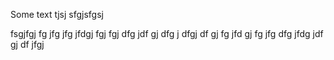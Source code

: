 
Some text
tjsj
sfgjsfgsj

fsgjfgj
fg
jfg
jfg
jfdgj
fgj
fgj
dfg
jdf
gj
dfg
j
dfgj
df
gj
fg
jfd
gj
fg
jfg
dfg
jfdg
jdf
gj
df
jfgj

